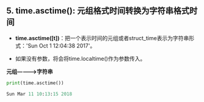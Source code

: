 ## 5. time.asctime(): 元组格式时间转换为字符串格式时间

* **time.asctime([t])**：把一个表示时间的元组或者struct_time表示为字符串形式：'Sun Oct 1 12:04:38 2017'。


* 如果没有参数，将会将time.localtime()作为参数传入。


**元组————>字符串**


```python
print(time.asctime())

Sun Mar 11 10:13:15 2018
```
